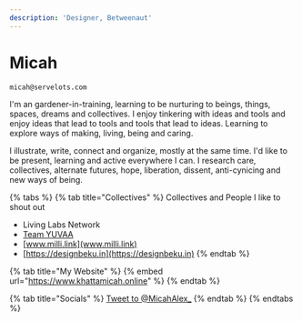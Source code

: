 ```yaml
---
description: 'Designer, Betweenaut'
---
```


# Micah



```text
micah@servelots.com
```

I'm an gardener-in-training, learning to be nurturing to beings, things, spaces, dreams and collectives. I enjoy tinkering with ideas and tools and enjoy ideas that lead to tools and tools that lead to ideas. Learning to explore ways of making, living, being and caring. 

I illustrate, write, connect and organize, mostly at the same time. I'd like to be present, learning and active everywhere I can.  I research care, collectives, alternate futures, hope, liberation, dissent, anti-cynicing and new ways of being.  

{% tabs %}
{% tab title="Collectives" %}
Collectives and People I like to shout out

* Living Labs Network
* [Team YUVAA](https://teamyuvaa.net)
* [www.milli.link](www.milli.link)
* [https://designbeku.in](https://designbeku.in)
{% endtab %}

{% tab title="My Website" %}
{% embed url="https://www.khattamicah.online" %}
{% endtab %}

{% tab title="Socials" %}
[Tweet to @MicahAlex\_](https://twitter.com/intent/tweet?screen_name=MicahAlex_&ref_src=twsrc%5Etfw)
{% endtab %}
{% endtabs %}



